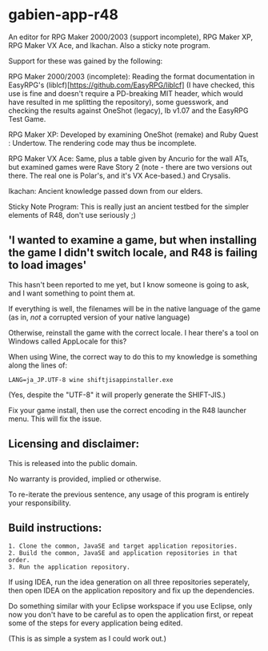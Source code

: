 # gabien-app-r48

An editor for RPG Maker 2000/2003 (support incomplete), RPG Maker XP, RPG Maker VX Ace, and Ikachan. Also a sticky note program.

Support for these was gained by the following:

RPG Maker 2000/2003 (incomplete): Reading the format documentation in EasyRPG's (liblcf)[https://github.com/EasyRPG/liblcf]
 (I have checked, this use is fine and doesn't require a PD-breaking MIT header, which would have resulted in me splitting the repository),
 some guesswork, and checking the results against OneShot (legacy), Ib v1.07 and the EasyRPG Test Game.

RPG Maker XP: Developed by examining OneShot (remake) and Ruby Quest : Undertow. The rendering code may thus be incomplete.

RPG Maker VX Ace: Same, plus a table given by Ancurio for the wall ATs, but examined games were Rave Story 2 (note - there are two versions out there. The real one is Polar's, and it's VX Ace-based.) and Crysalis.

Ikachan: Ancient knowledge passed down from our elders.

Sticky Note Program: This is really just an ancient testbed for the simpler elements of R48, don't use seriously ;)

## 'I wanted to examine a game, but when installing the game I didn't switch locale, and R48 is failing to load images'

This hasn't been reported to me yet, but I know someone is going to ask, and I want something to point them at.

If everything is well, the filenames will be in the native language of the game (as in, *not* a corrupted version of your native language)

Otherwise, reinstall the game with the correct locale. I hear there's a tool on Windows called AppLocale for this?

When using Wine, the correct way to do this to my knowledge is something along the lines of:

    LANG=ja_JP.UTF-8 wine shiftjisappinstaller.exe

(Yes, despite the "UTF-8" it will properly generate the SHIFT-JIS.)

Fix your game install, then use the correct encoding in the R48 launcher menu. This will fix the issue.

## Licensing and disclaimer:

This is released into the public domain.

No warranty is provided, implied or otherwise.

To re-iterate the previous sentence, any usage of this program is entirely your responsibility.

## Build instructions:

    1. Clone the common, JavaSE and target application repositories.
    2. Build the common, JavaSE and application repositories in that order.
    3. Run the application repository.

If using IDEA, run the idea generation on all three repositories seperately,
 then open IDEA on the application repository and fix up the dependencies.

Do something similar with your Eclipse workspace if you use Eclipse,
 only now you don't have to be careful as to open the application first,
 or repeat some of the steps for every application being edited.

(This is as simple a system as I could work out.)
